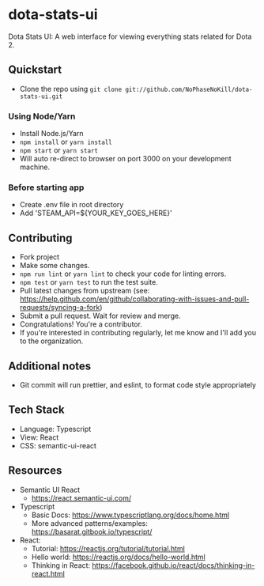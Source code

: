 # dota-stats-ui

Dota Stats UI: A web interface for viewing everything stats related for Dota 2.

## Quickstart

- Clone the repo using `git clone git://github.com/NoPhaseNoKill/dota-stats-ui.git`

### Using Node/Yarn

- Install Node.js/Yarn
- `npm install` or `yarn install`
- `npm start` or `yarn start`
- Will auto re-direct to browser on port 3000 on your development machine.

### Before starting app

- Create .env file in root directory
- Add 'STEAM_API=\${YOUR_KEY_GOES_HERE}'

## Contributing

- Fork project
- Make some changes.
- `npm run lint` or `yarn lint` to check your code for linting errors.
- `npm test` or `yarn test` to run the test suite.
- Pull latest changes from upstream (see: https://help.github.com/en/github/collaborating-with-issues-and-pull-requests/syncing-a-fork)
- Submit a pull request. Wait for review and merge.
- Congratulations! You're a contributor.
- If you're interested in contributing regularly, let me know and I'll add you to the organization.

## Additional notes

- Git commit will run prettier, and eslint, to format code style appropriately

## Tech Stack

- Language: Typescript
- View: React
- CSS: semantic-ui-react

## Resources

- Semantic UI React
  - https://react.semantic-ui.com/
- Typescript
  - Basic Docs: https://www.typescriptlang.org/docs/home.html
  - More advanced patterns/examples: https://basarat.gitbook.io/typescript/
- React:
  - Tutorial: https://reactjs.org/tutorial/tutorial.html
  - Hello world: https://reactjs.org/docs/hello-world.html
  - Thinking in React: https://facebook.github.io/react/docs/thinking-in-react.html
